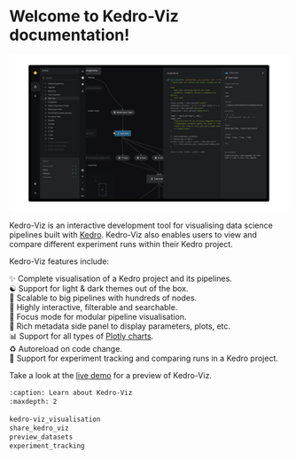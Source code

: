 # Welcome to Kedro-Viz documentation!

<p align="center">

![Kedro-Viz Pipeline Visualisation](https://raw.githubusercontent.com/kedro-org/kedro-viz/main/.github/img/banner.png)

</p>

Kedro-Viz is an interactive development tool for visualising data science pipelines built with [Kedro](https://github.com/kedro-org/kedro). Kedro-Viz also enables users to view and compare different experiment runs within their Kedro project.

Kedro-Viz features include:

✨ Complete visualisation of a Kedro project and its pipelines.    
☯ Support for light & dark themes out of the box.    
🚀 Scalable to big pipelines with hundreds of nodes.   
🔎 Highly interactive, filterable and searchable.    
🔬 Focus mode for modular pipeline visualisation.    
🎨 Rich metadata side panel to display parameters, plots, etc.     
📊 Support for all types of [Plotly charts](https://plotly.com/javascript/).   
♻️ Autoreload on code change.   
🧪 Support for experiment tracking and comparing runs in a Kedro project.

Take a look at the <a href="https://demo.kedro.org/" target="_blank" rel="noopener noreferrer">live demo</a> for a preview of Kedro-Viz.

```{toctree}
:caption: Learn about Kedro-Viz
:maxdepth: 2

kedro-viz_visualisation
share_kedro_viz
preview_datasets
experiment_tracking
```
